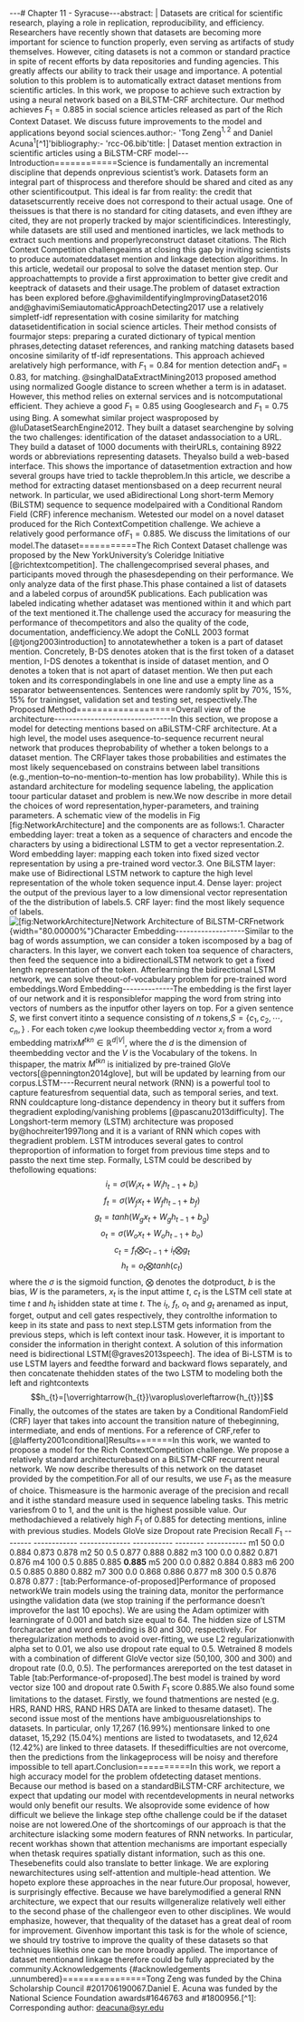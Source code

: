 ---# Chapter 11 - Syracuse---abstract: |    Datasets are critical for scientific research, playing a role in    replication, reproducibility, and efficiency. Researchers have recently    shown that datasets are becoming more important for science to function    properly, even serving as artifacts of study themselves. However, citing    datasets is not a common or standard practice in spite of recent efforts    by data repositories and funding agencies. This greatly affects our    ability to track their usage and importance. A potential solution to    this problem is to automatically extract dataset mentions from    scientific articles. In this work, we propose to achieve such extraction    by using a neural network based on a BiLSTM-CRF architecture. Our method    achieves $F_{1}=0.885$ in social science articles released as part of    the Rich Context Dataset. We discuss future improvements to the model    and applications beyond social sciences.author:- 'Tong Zeng$^{1,2}$ and Daniel Acuna$^{1}$[^1]'bibliography:- 'rcc-06.bib'title: |    Dataset mention extraction in scientific articles using a BiLSTM-CRF    model---Introduction============Science is fundamentally an incremental discipline that depends onprevious scientist’s work. Datasets form an integral part of thisprocess and therefore should be shared and cited as any other scientificoutput. This ideal is far from reality: the credit that datasetscurrently receive does not correspond to their actual usage. One of theissues is that there is no standard for citing datasets, and even ifthey are cited, they are not properly tracked by major scientificindices. Interestingly, while datasets are still used and mentioned inarticles, we lack methods to extract such mentions and properlyreconstruct dataset citations. The Rich Context Competition challengeaims at closing this gap by inviting scientists to produce automateddataset mention and linkage detection algorithms. In this article, wedetail our proposal to solve the dataset mention step. Our approachattempts to provide a first approximation to better give credit and keeptrack of datasets and their usage.The problem of dataset extraction has been explored before.@ghavimiIdentifyingImprovingDataset2016 and@ghavimiSemiautomaticApproachDetecting2017 use a relatively simpletf-idf representation with cosine similarity for matching datasetidentification in social science articles. Their method consists of fourmajor steps: preparing a curated dictionary of typical mention phrases,detecting dataset references, and ranking matching datasets based oncosine similarity of tf-idf representations. This approach achieved arelatively high performance, with $F_{1}=0.84$ for mention detection and$F_{1}=0.83$, for matching. @singhalDataExtractMining2013 proposed amethod using normalized Google distance to screen whether a term is in adataset. However, this method relies on external services and is notcomputational efficient. They achieve a good $F_{1}=0.85$ using Googlesearch and $F_{1}=0.75$ using Bing. A somewhat similar project wasproposed by @luDatasetSearchEngine2012. They built a dataset searchengine by solving the two challenges: identification of the dataset andassociation to a URL. They build a dataset of 1000 documents with theirURLs, containing 8922 words or abbreviations representing datasets. Theyalso build a web-based interface. This shows the importance of datasetmention extraction and how several groups have tried to tackle theproblem.In this article, we describe a method for extracting dataset mentionsbased on a deep recurrent neural network. In particular, we used aBidirectional Long short-term Memory (BiLSTM) sequence to sequence modelpaired with a Conditional Random Field (CRF) inference mechanism. Wetested our model on a novel dataset produced for the Rich ContextCompetition challenge. We achieve a relatively good performance of$F_{1}=0.885$. We discuss the limitations of our model.The dataset===========The Rich Context Dataset challenge was proposed by the New YorkUniversity’s Coleridge Initiative [@richtextcompetition]. The challengecomprised several phases, and participants moved through the phasesdepending on their performance. We only analyze data of the first phase.This phase contained a list of datasets and a labeled corpus of around5K publications. Each publication was labeled indicating whether adataset was mentioned within it and which part of the text mentioned it.The challenge used the accuracy for measuring the performance of thecompetitors and also the quality of the code, documentation, andefficiency.We adopt the CoNLL 2003 format [@tjong2003introduction] to annotatewhether a token is a part of dataset mention. Concretely, B-DS denotes atoken that is the first token of a dataset mention, I-DS denotes a tokenthat is inside of dataset mention, and O denotes a token that is not apart of dataset mention. We then put each token and its correspondinglabels in one line and use a empty line as a separator betweensentences. Sentences were randomly split by 70%, 15%, 15% for trainingset, validation set and testing set, respectively.The Proposed Method===================Overall view of the architecture--------------------------------In this section, we propose a model for detecting mentions based on aBiLSTM-CRF architecture. At a high level, the model uses asequence-to-sequence recurrent neural network that produces theprobability of whether a token belongs to a dataset mention. The CRFlayer takes those probabilities and estimates the most likely sequencebased on constrains between label transitions (e.g.,mention–to–no-mention–to-mention has low probability). While this is astandard architecture for modeling sequence labeling, the application toour particular dataset and problem is new.We now describe in more detail the choices of word representation,hyper-parameters, and training parameters. A schematic view of the modelis in Fig \[fig:NetworkArchitecture\] and the components are as follows:1.  Character embedding layer: treat a token as a sequence of characters    and encode the characters by using a bidirectional LSTM to get a    vector representation.2.  Word embedding layer: mapping each token into fixed sized vector    representation by using a pre-trained word vector.3.  One BiLSTM layer: make use of Bidirectional LSTM network to capture    the high level representation of the whole token sequence input.4.  Dense layer: project the output of the previous layer to a low    dimensional vector representation of the the distribution of labels.5.  CRF layer: find the most likely sequence of labels.![\[fig:NetworkArchitecture\]Network Architecture of BiLSTM-CRFnetwork](combined_images/bilistm_crf_network_structure_pic){width="80.00000%"}Character Embedding-------------------Similar to the bag of words assumption, we can consider a token iscomposed by a bag of characters. In this layer, we convert each token toa sequence of characters, then feed the sequence into a bidirectionalLSTM network to get a fixed length representation of the token. Afterlearning the bidirectional LSTM network, we can solve theout-of-vocabulary problem for pre-trained word embeddings.Word Embedding--------------The embedding is the first layer of our network and it is responsiblefor mapping the word from string into vectors of numbers as the inputfor other layers on top. For a given sentence $S$, we first convert itinto a sequence consisting of $n$ tokens,$S=\{c_{1},c_{2},\cdots,c_{n},\}$ . For each token $c_{i}$we lookup theembedding vector $x_{i}$ from a word embedding matrix$M^{tkn}\in\mathbb{R}^{d|V|}$, where the $d$ is the dimension of theembedding vector and the $V$ is the Vocabulary of the tokens. In thispaper, the matrix $M^{tkn}$ is initialized by pre-trained GloVe vectors[@pennington2014glove], but will be updated by learning from our corpus.LSTM----Recurrent neural network (RNN) is a powerful tool to capture featuresfrom sequential data, such as temporal series, and text. RNN couldcapture long-distance dependency in theory but it suffers from thegradient exploding/vanishing problems [@pascanu2013difficulty]. The Longshort-term memory (LSTM) architecture was proposed by@hochreiter1997long and it is a variant of RNN which copes with thegradient problem. LSTM introduces several gates to control theproportion of information to forget from previous time steps and to passto the next time step. Formally, LSTM could be described by thefollowing equations:$$i_{t}=\sigma(W_{i}x_{t}+W_{i}h_{t-1}+b_{i})$$$$f_{t}=\sigma(W_{f}x_{t}+W_{f}h_{t-1}+b_{f})$$$$g_{t}=tanh(W_{g}x_{t}+W_{g}h_{t-1}+b_{g})$$$$o_{t}=\sigma(W_{o}x_{t}+W_{o}h_{t-1}+b_{o})$$$$c_{t}=f_{t}\bigotimes c_{t-1}+i_{t}\bigotimes g_{t}$$$$h_{t}=o_{t}\bigotimes tanh(c_{t})$$where the $\sigma$ is the sigmoid function, $\bigotimes$ denotes the dotproduct, $b$ is the bias, $W$ is the parameters, $x_{t}$ is the input attime $t$, $c_{t}$ is the LSTM cell state at time $t$ and $h_{t}$ ishidden state at time $t$. The $i_{t}$, $f_{t}$, $o_{t}$ and $g_{t}$ arenamed as input, forget, output and cell gates respectively, they controlthe information to keep in its state and pass to next step.LSTM gets information from the previous steps, which is left context inour task. However, it is important to consider the information in theright context. A solution of this information need is bidirectional LSTM[@graves2013speech]. The idea of Bi-LSTM is to use LSTM layers and feedthe forward and backward flows separately, and then concatenate thehidden states of the two LSTM to modeling both the left and rightcontexts$$h_{t}=[\overrightarrow{h_{t}}\varoplus\overleftarrow{h_{t}}]$$Finally, the outcomes of the states are taken by a Conditional RandomField (CRF) layer that takes into account the transition nature of thebeginning, intermediate, and ends of mentions. For a reference of CRF,refer to [@lafferty2001conditional]Results=======In this work, we wanted to propose a model for the Rich ContextCompetition challenge. We propose a relatively standard architecturebased on a BiLSTM-CRF recurrent neural network. We now describe theresults of this network on the dataset provided by the competition.For all of our results, we use $F_{1}$ as the measure of choice. Thismeasure is the harmonic average of the precision and recall and it isthe standard measure used in sequence labeling tasks. This metric variesfrom 0 to 1, and the unit is the highest possible value. Our methodachieved a relatively high $F_{1}$ of 0.885 for detecting mentions, inline with previous studies.   Models   GloVe size   Dropout rate   Precision   Recall    $F_{1}$  -------- ------------ -------------- ----------- -------- -----------     m1         50           0.0          0.884     0.873      0.878     m2         50           0.5          0.877     0.888      0.882     m3        100           0.0          0.882     0.871      0.876     m4        100           0.5          0.885     0.885    **0.885**     m5        200           0.0          0.882     0.884      0.883     m6        200           0.5          0.885     0.880      0.882     m7        300           0.0          0.868     0.886      0.877     m8        300           0.5          0.876     0.878      0.877  : \[tab:Performance-of-proposed\]Performance of proposed networkWe train models using the training data, monitor the performance usingthe validation data (we stop training if the performance doesn’t improvefor the last 10 epochs). We are using the Adam optimizer with learningrate of 0.001 and batch size equal to 64. The hidden size of LSTM forcharacter and word embedding is 80 and 300, respectively. For theregularization methods to avoid over-fitting, we use L2 regularizationwith alpha set to 0.01, we also use dropout rate equal to 0.5. Wetrained 8 models with a combination of different GloVe vector size (50,100, 300 and 300) and dropout rate (0.0, 0.5). The performances arereported on the test dataset in Table \[tab:Performance-of-proposed\].The best model is trained by word vector size 100 and dropout rate 0.5with $F_{1}$ score 0.885.We also found some limitations to the dataset. Firstly, we found thatmentions are nested (e.g. HRS, RAND HRS, RAND HRS DATA are linked to thesame dataset). The second issue most of the mentions have ambiguousrelationships to datasets. In particular, only 17,267 (16.99%) mentionsare linked to one dataset, 15,292 (15.04%) mentions are listed to twodatasets, and 12,624 (12.42%) are linked to three datasets. If thesedifficulties are not overcome, then the predictions from the linkageprocess will be noisy and therefore impossible to tell apart.Conclusion==========In this work, we report a high accuracy model for the problem ofdetecting dataset mentions. Because our method is based on a standardBiLSTM-CRF architecture, we expect that updating our model with recentdevelopments in neural networks would only benefit our results. We alsoprovide some evidence of how difficult we believe the linkage step ofthe challenge could be if the dataset noise are not lowered.One of the shortcomings of our approach is that the architecture islacking some modern features of RNN networks. In particular, recent workhas shown that attention mechanisms are important especially when thetask requires spatially distant information, such as this one. Thesebenefits could also translate to better linkage. We are exploring newarchitectures using self-attention and multiple-head attention. We hopeto explore these approaches in the near future.Our proposal, however, is surprisingly effective. Because we have barelymodified a general RNN architecture, we expect that our results willgeneralize relatively well either to the second phase of the challengeor even to other disciplines. We would emphasize, however, that thequality of the dataset has a great deal of room for improvement. Givenhow important this task is for the whole of science, we should try tostrive to improve the quality of these datasets so that techniques likethis one can be more broadly applied. The importance of dataset mentionand linkage therefore could be fully appreciated by the community.Acknowledgements {#acknowledgements .unnumbered}================Tong Zeng was funded by the China Scholarship Council \#201706190067.Daniel E. Acuna was funded by the National Science Foundation awards\#1646763 and \#1800956.[^1]: Corresponding author: deacuna@syr.edu